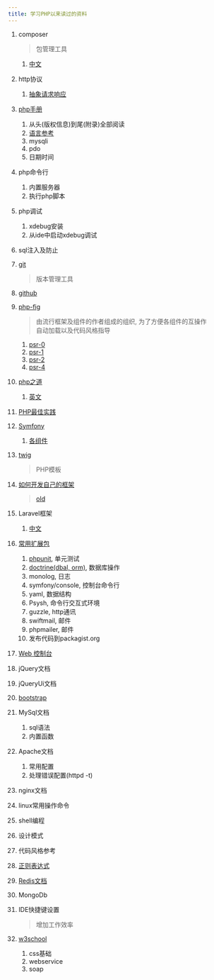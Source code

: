 ```yaml
---
title: 学习PHP以来读过的资料
---
```



1. composer

    > 包管理工具

    1. [中文](http://www.phpcomposer.com/)

1. http协议
    1. [抽象请求响应](http://symfony.com/doc/current/book/http_fundamentals.html)

1. [php手册](http://php.net/manual/zh/)
    1. 从头(版权信息)到尾(附录)全部阅读  
    1. [语言参考](http://php.net/manual/zh/langref.php)
    1. mysqli
    1. pdo
    1. 日期时间

1. php命令行
    1. 内置服务器
    1. 执行php脚本

1. php调试
    1. xdebug安装
    1. 从ide中启动xdebug调试

1. sql注入及防止

1. [git](https://git-scm.com/book/zh/v2)

    > 版本管理工具

1. [github](https://github.com/)

1. [php-fig](http://www.php-fig.org/)

    > 由流行框架及组件的作者组成的组织, 为了方便各组件的互操作  
    > 自动加载以及代码风格指导

    1. [psr-0](http://www.php-fig.org/psr/psr-0/)
    1. [psr-1](http://www.php-fig.org/psr/psr-1/)
    1. [psr-2](http://www.php-fig.org/psr/psr-2/)
    1. [psr-4](http://www.php-fig.org/psr/psr-4/)


1. [php之道](http://laravel-china.github.io/php-the-right-way/)
    1. [英文](http://www.phptherightway.com/)

1. [PHP最佳实践](https://phpbestpractices.org/)

1. [Symfony](http://symfony.com/doc/current/book/index.html)
    1. [各组件](http://symfony.com/doc/current/components/index.html)

1. [twig](http://twig.sensiolabs.org/)

    > PHP模板

1. [如何开发自己的框架](http://symfony.com/doc/current/create_framework/index.html)

    > [old](http://fabien.potencier.org/create-your-own-framework-series-update.html)

1. Laravel框架
    1. [中文](http://www.golaravel.com/laravel/docs/5.1/)

1. [常用扩展包](https://packagist.org/)
    1. [phpunit](https://phpunit.de/), 单元测试
    1. [doctrine(dbal, orm)](http://www.doctrine-project.org/projects.html), 数据库操作
    1. monolog, 日志
    1. symfony/console, 控制台命令行
    1. yaml, 数据结构
    1. Psysh, 命令行交互式环境
    1. guzzle, http通讯
    1. swiftmail, 邮件
    1. phpmailer, 邮件
    1. 发布代码到packagist.org

1. [Web 控制台](https://developer.mozilla.org/zh-CN/docs/Tools/Web_Console)

1. jQuery文档

1. jQueryUi文档

1. [bootstrap](http://www.bootcss.com/)

1. MySql文档
    1. sql语法
    1. 内置函数

1. Apache文档
    1. 常用配置
    1. 处理错误配置(httpd -t)

1. nginx文档

1. linux常用操作命令

1. shell编程

1. 设计模式

1. 代码风格参考

1. [正则表达式](http://php.net/manual/zh/pcre.pattern.php)

1. [Redis文档](http://doc.redisfans.com/)

1. MongoDb

1. IDE快捷键设置

    > 增加工作效率

1. [w3school](http://www.w3school.com.cn/)
    1. css基础
    1. webservice
    1. soap
